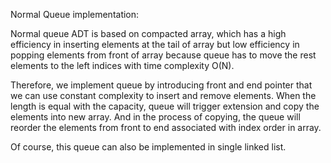 Normal Queue implementation:

Normal queue ADT is based on compacted array, 
which has a high efficiency in inserting elements at the tail of array
but low efficiency in popping elements from front of array
because queue has to move the rest elements to the left indices with time complexity O(N).

Therefore, we implement queue by introducing front and end pointer that we can use constant complexity to insert and remove elements.
When the length is equal with the capacity, queue will trigger extension and copy the elements into new array. 
And in the process of copying, the queue will reorder the elements from front to end associated with index order in array.

Of course, this queue can also be implemented in single linked list.